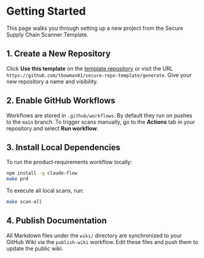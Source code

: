 # Getting Started

This page walks you through setting up a new project from the Secure Supply Chain Scanner Template.

## 1. Create a New Repository

Click **Use this template** on the [template repository](https://github.com/tbowman01/secure-repo-template) or visit the URL `https://github.com/tbowman01/secure-repo-template/generate`.  Give your new repository a name and visibility.

## 2. Enable GitHub Workflows

Workflows are stored in `.github/workflows`.  By default they run on pushes to the `main` branch.  To trigger scans manually, go to the **Actions** tab in your repository and select **Run workflow**.

## 3. Install Local Dependencies

To run the product‑requirements workflow locally:

```sh
npm install -g claude-flow
make prd
```

To execute all local scans, run:

```sh
make scan-all
```

## 4. Publish Documentation

All Markdown files under the `wiki/` directory are synchronized to your GitHub Wiki via the `publish-wiki` workflow.  Edit these files and push them to update the public wiki.
